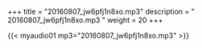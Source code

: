 +++
title = "20160807_jw6pfj1n8xo.mp3"
description = " 20160807_jw6pfj1n8xo.mp3 "
weight = 20
+++

{{< myaudio01 mp3="20160807_jw6pfj1n8xo.mp3" >}}

